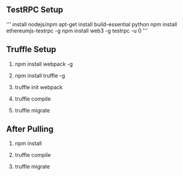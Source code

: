 ## TestRPC Setup
'''
	install nodejs/npm
	apt-get install build-essential python
	npm install ethereumjs-testrpc -g
	npm install web3 -g
	testrpc -u 0
'''



## Truffle Setup

1. npm install webpack -g

2. npm install truffle -g

3. truffle init webpack

4. truffle compile

5. truffle migrate


## After Pulling

1. npm install

2. truffle compile

3. truffle migrate


